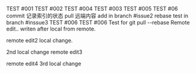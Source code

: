 TEST #001
TEST #002
TEST #004
TEST #003
TEST #005
TEST #06
commit 记录索引的状态
pull 远端内容
add in branch #issue2
rebase test in branch #inssue3
TEST #006
TEST #006
Test for git pull --rebase
Remote edit..
writen after local from remote.


remote edit2
local change.


2nd local change
remote edit3


remote edit4
3rd local change

